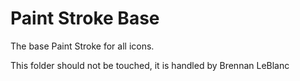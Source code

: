 # Paint Stroke Base
The base Paint Stroke for all icons.

This folder should not be touched, it is handled by Brennan LeBlanc